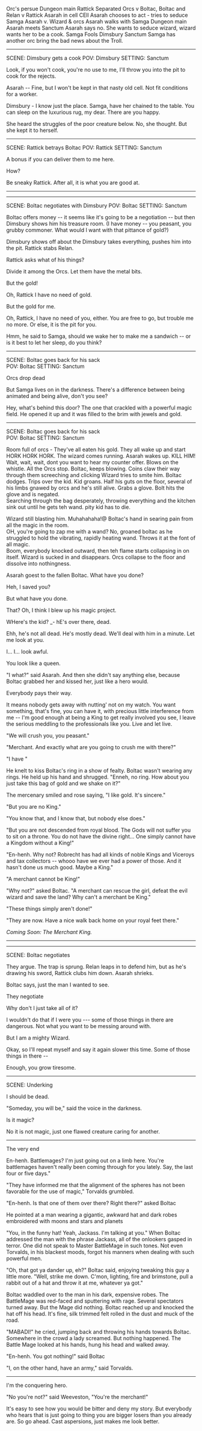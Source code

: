 Orc's persue	Dungeon main	Rattick Separated	Orcs v Boltac, Boltac and Relan v Rattick
Asarah in cell	CEll	Asarah chooses to act - tries to seduce Samga	Asarah v. Wizard & orcs
Asarah walks with Samga	Dungeon main		
Asarah meets	Sanctum	Asarah says no. 	She wants to seduce wizard, wizard wants her to be a cook. 
Samga Fools Dimsbury	Sanctum	Samga has another orc bring the bad news about the Troll. 	

-----

SCENE: Dimsbury gets a cook
POV: Dimsbury
SETTING: Sanctum

Look, if you won't cook, you're no use to me, I'll throw you into the pit to cook for the rejects. 	

Asarah -- Fine, but I won't be kept in that nasty old cell. Not fit conditions for a worker. 

Dimsbury - I know just the place. Samga, have her chained to the table. You can sleep on the luxurious rug, my dear. There are you happy. 

She heard the struggles of the poor creature below. No, she thought. But she kept it to herself. 

---


SCENE: Rattick betrays Boltac
POV: Rattick
SETTING: Sanctum

A bonus if you can deliver them to me here. 

How?

Be sneaky Rattick. After all, it is what you are good at.

-----

-----

SCENE: Boltac negotiates with Dimsbury
POV: Boltac
SETTING: Sanctum

Boltac offers money -- it seems like it's going to be a negotiation -- but then Dimsbury shows him his treasure room. (I have money -- you peasant, you grubby commoner. What would I want with that pittance of gold?)


Dimsbury shows off about the 
Dimsbury takes everything, pushes him into the pit. Rattick stabs Relan. 

Rattick asks what of his things? 

Divide it among the Orcs. Let them have the metal bits. 

But the gold!

Oh, Rattick I have no need of gold.

But the gold for me. 

Oh, Rattick, I have no need of you, either. You are free to go, but trouble me no more. Or else, it is the pit for you. 

Hmm, he said to Samga, should we wake her to make me a sandwich -- or is it best to let her sleep, do you think?

-----

SCENE: Boltac goes back for his sack	
POV: Boltac
SETTING: Sanctum



Orcs drop dead		

But Samga lives on in the darkness. There's a difference between being animated and being alive, don't you see?

Hey, what's behind this door? The one that crackled with a powerful magic field. He opened it up and it was filled to the brim with jewels and gold. 



---

SCENE: Boltac goes back for his sack	
POV: Boltac
SETTING: Sanctum

Room full of orcs - They've all eaten his gold. They all wake up and start HORK HORK HORK. The wizard comes running. Asarah wakes up. KILL HIM! Wait, wait, wait, dont you want to hear my counter offer. Blows on the whistle. All the Orcs stop. Boltac, keeps blowing. Coins claw their way through them screeching and clicking	
Wizard tries to smite him. Boltac dodges. Trips over the kid. Kid groans. Half his guts on the floor, several of his limbs gnawed by orcs and he's still alive.  Grabs a glove. Bolt hits the glove and is negated. 	
Searching through the bag desperately, throwing everything and the kitchen sink out  until he gets teh wand. 	pity kid has to die. 


Wizard still blasting him. Muhahahaha!@	
Boltac's hand in searing pain from all the magic in the room. 	
OH, you're going to zap me with a wand?	
No, groaned boltac as he struggled to hold the vibrating, rapidly heating wand. Throws it at the font of all magic. 	
Boom, everybody knocked outward, then teh flame starts collapsing in on itself. Wizard is sucked in and disappears. Orcs collapse to the floor and dissolve into nothingness. 

	
Asarah goest to the fallen Boltac. 	What have you done?

Heh, I saved you?

But what have you done. 

That? Oh, I think I blew up his magic project. 

WHere's the kid? _- hE's over there, dead. 

Ehh, he's not all dead. He's mostly dead. We'll deal with him in a minute. Let me look at you. 

I... I... look awful. 

You look like a queen. 

"I what?" said Asarah. And then she didn't say anything else, because Boltac grabbed her and kissed her, just like a hero would. 


Everybody pays their way. 

It means nobody gets away with nutting' not on my watch. You want something, that's fine, you can have it, with precious little interference from me -- I'm good enough at being a King to get really involved you see, I leave the serious meddling to the professionals like you. Live and let live. 

"We will crush you, you peasant."

"Merchant. And exactly what are you going to crush me with there?"

"I have "


He knelt to kiss Boltac's ring in a show of fealty. Boltac wasn't wearing any rings. He held up his hand and shrugged. "Enneh, no ring. How about you just take this bag of gold and we shake on it?" 

The mercenary smiled and rose saying, "I like gold. It's sincere."



"But you are no King."

"You know that, and I know that, but nobody else does."

"But you are not descended from royal blood. The Gods will not suffer you to sit on a throne. You do not have the divine right... One simply cannot have a Kingdom without a King!"

"En-henh. Why not? Robrecht has had all kinds of noble Kings and Viceroys and tax collectors -- whooo have we ever had a power of those. And it hasn't done us much good. Maybe a King."

"A merchant cannot be King!"

"Why not?" asked Boltac. "A merchant can rescue the girl, defeat the evil wizard and save the land? Why can't a merchant be King."

"These things simply aren't done!"

"They are now. Have a nice walk back home on your royal feet there."




*Coming Soon: The Merchant King.* 



----

-------

SCENE: Boltac negotiates

They argue. The trap is sprung. Relan leaps in to defend him, but as he's drawing his sword, Rattick clubs him down. Asarah shrieks.

Boltac says, just the man I wanted to see. 

They negotiate

Why don't I just take all of it? 

I wouldn't do that if I were you --- some of those things in there are dangerous. Not what you want to be messing around with. 

But I am a mighty Wizard. 

Okay, so I'll repeat myself and say it again slower this time. Some of those things in there --

Enough, you grow tiresome.  


----------

SCENE: Underking

I should be dead.

"Someday, you will be," said the voice in the darkness. 

Is it magic?

No it is not magic, just one flawed creature caring for another. 


----------


The very end

En-henh. Battlemages? I'm just going out on a limb here. You're battlemages haven't really been coming through for you lately. Say, the last four or five days."

"They have informed me that the alignment of the spheres has not been favorable for the use of magic," Torvalds grumbled.



"En-henh. Is that one of them over there? Right there?" asked Boltac

He pointed at a man wearing a gigantic, awkward hat and dark robes embroidered with moons and stars and planets

"You, in the funny hat! Yeah, Jackass. I'm talking at you." When Boltac addressed the man with the phrase Jackass, all of the onlookers gasped in terror. One did not speak to Master BattleMage in such tones. Not even Torvalds, in his blackest moods, forgot his manners when dealing with such powerful men. 

"Oh, that got ya dander up, eh?" Boltac said, enjoying tweaking this guy a little more. "Well, strike me down. C'mon, lighting, fire and brimstone, pull a rabbit out of a hat and throw it at me, whatever ya got."

Boltac waddled over to the man in his dark, expensive robes. The BattleMage was red-faced and sputtering with rage. Several spectators turned away. But the Mage did nothing. Boltac reached up and knocked the hat off his head. It's fine, silk trimmed felt rolled in the dust and muck of the road. 

"MABADI!" he cried, jumping back and throwing his hands towards Boltac. Somewhere in the crowd a lady screamed. But nothing happened. The Battle Mage looked at his hands, hung his head and walked away. 

"En-henh. You got nothing!" said Boltac

"I, on the other hand, have an army," said Torvalds. 


----

I'm the conquering hero. 

"No you're not?" said Weeveston, "You're the merchant!"

It's easy to see how you would be bitter and deny my story. But everybody who hears that is just going to thing you are bigger losers than you already are. So go ahead. Cast aspersions, just makes me look better. 

